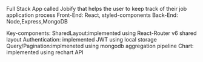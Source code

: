 Full Stack App called Jobify that helps the user to keep track of their job application process
Front-End: React, styled-components
Back-End: Node,Express,MongoDB


Key-components:
SharedLayout:implemented using React-Router v6 shared layout
Authentication: implemented JWT using local storage
Query/Pagination:implmeneted using mongodb aggregation pipeline
Chart: implemented using rechart API

